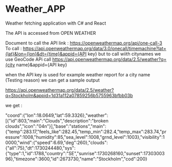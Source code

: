 # Weather_APP
Weather fetching application with C# and React

The API is accessed from OPEN WEATHER

Document to call the API link : https://openweathermap.org/api/one-call-3
To call : 
https://api.openweathermap.org/data/3.0/onecall/timemachine?lat={lat}&lon={lon}&dt={time}&appid={API key} but to call wiith citynames we use GeoCode APi call 
https://api.openweathermap.org/data/2.5/weather?q={city name}&appid={API key}


when the API key is used for example weather report for a city name (Testing reason) we can get a sample output

https://api.openweathermap.org/data/2.5/weather?q=Stockholm&appid=1d31a112a07859256b5755963bfbb03b

we get : 

"coord":{"lon":18.0649,"lat":59.3326},"weather":[{"id":803,"main":"Clouds","description":"broken clouds","icon":"04n"}],"base":"stations","main":{"temp":283.17,"feels_like":282.45,"temp_min":282.4,"temp_max":283.74,"pressure":1008,"humidity":85,"sea_level":1008,"grnd_level":1003},"visibility":10000,"wind":{"speed":6.69,"deg":260},"clouds":{"all":75},"dt":1730244480,"sys":{"type":1,"id":1788,"country":"SE","sunrise":1730268160,"sunset":1730300396},"timezone":3600,"id":2673730,"name":"Stockholm","cod":200}

